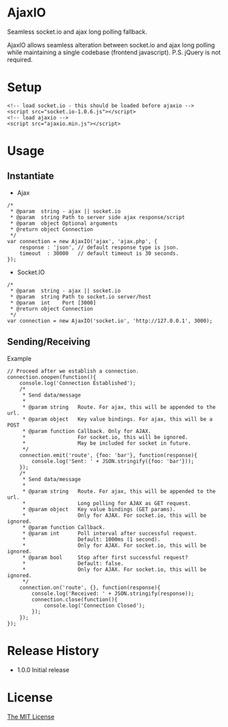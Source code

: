 AjaxIO
=========

Seamless socket.io and ajax long polling fallback.

AjaxIO allows seamless alteration between socket.io and ajax long polling
while maintaining a single codebase (frontend javascript).
P.S. jQuery is not required.

# Setup

```
<!-- load socket.io - this should be loaded before ajaxio -->
<script src="socket.io-1.0.6.js"></script>
<!-- load ajaxio -->
<script src="ajaxio.min.js"></script>
```

# Usage

## Instantiate
* Ajax
```
/*
 * @param  string - ajax || socket.io
 * @param  string Path to server side ajax response/script
 * @param  object Optional arguments
 * @return object Connection
 */
var connection = new AjaxIO('ajax', 'ajax.php', {
    response : 'json', // default response type is json.
    timeout  : 30000   // default timeout is 30 seconds.
});
```

* Socket.IO
```
/*
 * @param  string - ajax || socket.io
 * @param  string Path to socket.io server/host
 * @param  int    Port [3000]
 * @return object Connection
 */
var connection = new AjaxIO('socket.io', 'http://127.0.0.1', 3000);
```

## Sending/Receiving

Example
```
// Proceed after we establish a connection.
connection.onopen(function(){
    console.log('Connection Established');
    /*
     * Send data/message
     *
     * @param string   Route. For ajax, this will be appended to the url.
     * @param object   Key value bindings. For ajax, this will be a POST
     * @param function Callback. Only for AJAX.
     *                 For socket.io, this will be ignored.
     *                 May be included for socket in future.
     */
    connection.emit('route', {foo: 'bar'}, function(response){
        console.log('Sent: ' + JSON.stringify({foo: 'bar'}));
    });
    /*
     * Send data/message
     *
     * @param string   Route. For ajax, this will be appended to the url.
     *                 Long polling for AJAX as GET request.
     * @param object   Key value bindings (GET params).
     *                 Only for AJAX. For socket.io, this will be ignored.
     * @param function Callback.
     * @param int      Poll interval after successful request.
     *                 Default: 1000ms (1 second).
     *                 Only for AJAX. For socket.io, this will be ignored.
     * @param bool     Stop after first successful request?
     *                 Default: false.
     *                 Only for AJAX. For socket.io, this will be ignored.
     */
    connection.on('route', {}, function(response){
        console.log('Received: ' + JSON.stringify(response));
        connection.close(function(){
            console.log('Connection Closed');
        });
    });
});
```

# Release History

* 1.0.0 Initial release

# License

[The MIT License](http://opensource.org/licenses/MIT)